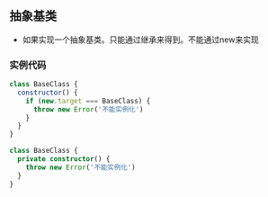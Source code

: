 ## 抽象基类
- 如果实现一个抽象基类。只能通过继承来得到。不能通过new来实现

### 实例代码
```js
class BaseClass {
  constructor() {
    if (new.target === BaseClass) {
      throw new Error('不能实例化')
    }
  }
}
```

```ts
class BaseClass {
  private constructor() {
    throw new Error('不能实例化')
  }
}
```